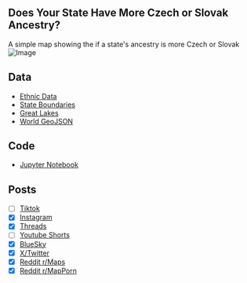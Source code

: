 ## Does Your State Have More Czech or Slovak Ancestry?
A simple map showing the if a state's ancestry is more Czech or Slovak
![Image](https://drive.google.com/uc?export=view&id=1XaAVrIbF3kqrqcR1roJ-SJGZ08Vz5aDw)

## Data
* [Ethnic Data](https://data.census.gov/table/ACSDT5Y2022.B04006?q=People%20Reporting%20Ancestry&g=010XX00US$0400000)
* [State Boundaries](https://www.census.gov/geographies/mapping-files/time-series/geo/carto-boundary-file.html)
* [Great Lakes](https://usicecenter.gov/Products/GreatLakesData)
* [World GeoJSON](https://public.opendatasoft.com/explore/dataset/world-administrative-boundaries/export/?flg=en-us)

## Code
* [Jupyter Notebook](FormatData.ipynb)

## Posts
- [ ] [Tiktok]()
- [x] [Instagram](https://www.instagram.com/p/DIRX-HypPaU/)
- [x] [Threads](https://www.threads.net/@vinemapper/post/DIRX-ysJPeN)
- [ ] [Youtube Shorts]()
- [x] [BlueSky](https://bsky.app/profile/vinemapper.bsky.social/post/3lmhtrm4jpc2o)
- [x] [X/Twitter](https://x.com/VineMapper/status/1910357726326407553)
- [x] [Reddit r/Maps](https://www.reddit.com/r/Maps/comments/1jw107x/does_your_state_have_more_czech_or_slovak_ancestry/)
- [x] [Reddit r/MapPorn](https://www.reddit.com/r/MapPorn/comments/1jw104i/does_your_state_have_more_czech_or_slovak_ancestry/)
